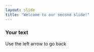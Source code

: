 ```yaml
---
layout: slide
title: "Welcome to our second slide!"
---
```

### Your text
Use the left arrow to go back
